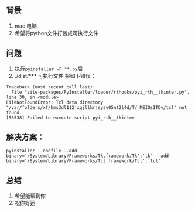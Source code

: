 ## 背景
1. mac 电脑
2. 希望将python文件打包成可执行文件

## 问题
1. 执行`pyinstaller -F **.py`后
2. ./dist/*** 可执行文件
报如下错误：
```shell
Traceback (most recent call last):
  File "site-packages/PyInstaller/loader/rthooks/pyi_rth__tkinter.py", line 30, in <module>
FileNotFoundError: Tcl data directory "/var/folders/xf/hms3dl112jxgjllkrjsysy05nt2l4d/T/_MEIOsITDy/tcl" not found.
[56538] Failed to execute script pyi_rth__tkinter

```

## 解决方案：
```shell
pyinstaller --onefile --add-binary='/System/Library/Frameworks/Tk.framework/Tk':'tk' --add-binary='/System/Library/Frameworks/Tcl.framework/Tcl':'tcl'
```

## 总结
1. 希望能帮到你
2. 祝你好运
